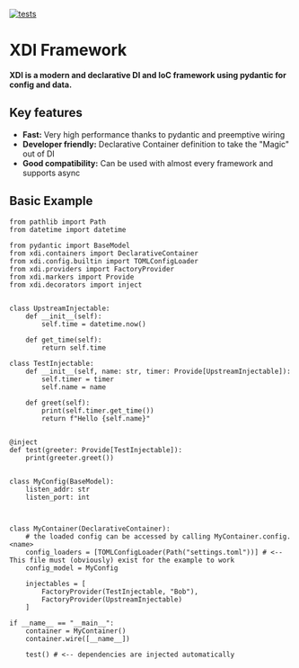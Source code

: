 [![tests](https://github.com/Nictec/XDI/actions/workflows/main.yml/badge.svg)](https://github.com/Nictec/XDI/actions/workflows/main.yml)
# XDI Framework
**XDI is a modern and declarative DI and IoC framework using pydantic for config and data.**

## Key features

- **Fast:** Very high performance thanks to pydantic and preemptive wiring
- **Developer friendly:** Declarative Container definition to take the "Magic" out of DI
- **Good compatibility:** Can be used with almost every framework and supports async

## Basic Example
```python3
from pathlib import Path
from datetime import datetime

from pydantic import BaseModel
from xdi.containers import DeclarativeContainer
from xdi.config.builtin import TOMLConfigLoader
from xdi.providers import FactoryProvider
from xdi.markers import Provide
from xdi.decorators import inject


class UpstreamInjectable:
    def __init__(self):
        self.time = datetime.now()

    def get_time(self):
        return self.time

class TestInjectable:
    def __init__(self, name: str, timer: Provide[UpstreamInjectable]):
        self.timer = timer
        self.name = name

    def greet(self):
        print(self.timer.get_time())
        return f"Hello {self.name}"
    
    
@inject
def test(greeter: Provide[TestInjectable]):
    print(greeter.greet())


class MyConfig(BaseModel):
    listen_addr: str
    listen_port: int
    


class MyContainer(DeclarativeContainer):
    # the loaded config can be accessed by calling MyContainer.config.<name>
    config_loaders = [TOMLConfigLoader(Path("settings.toml"))] # <-- This file must (obviously) exist for the example to work
    config_model = MyConfig

    injectables = [
        FactoryProvider(TestInjectable, "Bob"),
        FactoryProvider(UpstreamInjectable)
    ]

if __name__ == "__main__":
    container = MyContainer()
    container.wire([__name__])

    test() # <-- dependencies are injected automatically
```
